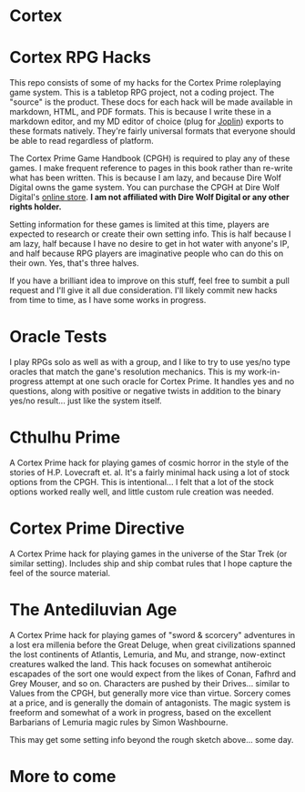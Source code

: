 # Cortex

# Cortex RPG Hacks

This repo consists of some of my hacks for the Cortex Prime roleplaying game system. This is a tabletop RPG project, not a coding project. The "source" is the product. These docs for each hack will be made available in markdown, HTML, and PDF formats. This is because I write these in a markdown editor, and my MD editor of choice (plug for [Joplin](https://github.com/laurent22/joplin)) exports to these formats natively. They're fairly universal formats that everyone should be able to read regardless of platform.

The Cortex Prime Game Handbook (CPGH) is required to play any of these games. I make frequent reference to pages in this book rather than re-write what has been written. This is because I am lazy, and because Dire Wolf Digital owns the game system. You can purchase the CPGH at Dire Wolf Digital's [online store](https://shop.direwolfdigital.com/collections/rpg). **I am not affiliated with Dire Wolf Digital or any other rights holder.** 

Setting information for these games is limited at this time, players are expected to research or create their own setting info. This is half because I am lazy, half because I have no desire to get in hot water with anyone's IP, and half because RPG players are imaginative people who can do this on their own. Yes, that's three halves.

If you have a brilliant idea to improve on this stuff, feel free to sumbit a pull request and I'll give it all due consideration. I'll likely commit new hacks from time to time, as I have some works in progress.


# Oracle Tests
I play RPGs solo as well as with a group, and I like to try to use yes/no type oracles that match the gane's resolution mechanics. This is my work-in-progress attempt at one such oracle for Cortex Prime. It handles yes and no questions, along with positive or negative twists in addition to the binary yes/no result... just like the system itself.

# Cthulhu Prime
A Cortex Prime hack for playing games of cosmic horror in the style of the stories of H.P. Lovecraft et. al. It's a fairly minimal hack using a lot of stock options from the CPGH. This is intentional... I felt that a lot of the stock options worked really well, and little custom rule creation was needed.

# Cortex Prime Directive
A Cortex Prime hack for playing games in the universe of the Star Trek (or similar setting). Includes ship and ship combat rules that I hope capture the feel of the source material.

# The Antediluvian Age
A Cortex Prime hack for playing games of "sword & scorcery" adventures in a lost era millenia before the Great Deluge, when great civilizations spanned the lost continents of Atlantis, Lemuria, and Mu, and strange, now-extinct creatures walked the land. This hack focuses on somewhat antiheroic escapades of the sort one would expect from the likes of Conan, Fafhrd and Grey Mouser, and so on. Characters are pushed by their Drives... similar to Values from the CPGH, but generally more vice than virtue. Sorcery comes at a price, and is generally the domain of antagonists. The magic system is freeform and somewhat of a work in progress, based on the excellent Barbarians of Lemuria magic rules by Simon Washbourne.

This may get some setting info beyond the rough sketch above... some day.

# More to come
